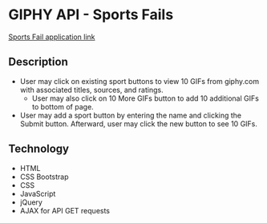 # GIPHY API - Sports Fails

[Sports Fail application link](https://jenniferhjones.github.io/giphy/)

## Description
* User may click on existing sport buttons to view 10 GIFs from giphy.com with associated titles, sources, and ratings.
  * User may also click on 10 More GIFs button to add 10 additional GIFs to bottom of page.
* User may add a sport button by entering the name and clicking the Submit button. Afterward, user may click the new button to see 10 GIFs.

## Technology
* HTML
* CSS Bootstrap
* CSS
* JavaScript 
* jQuery
* AJAX for API GET requests